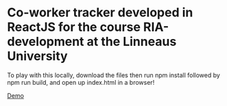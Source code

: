 # Co-worker tracker developed in ReactJS for the course RIA-development at the Linneaus University
To play with this locally, download the files then run npm install followed by npm run build, and open up index.html in a browser!

[Demo](http://swoot1.github.io/ria2015/#/workplaces)
